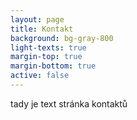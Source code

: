 ```yaml
---
layout: page
title: Kontakt
background: bg-gray-800
light-texts: true
margin-top: true
margin-bottom: true
active: false
---
```

tady je text stránka kontaktů
